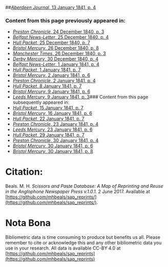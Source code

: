##[*Aberdeen Journal*, 13 January 1841, p. 4](https://mhbeals.github.io/sap_html/Aberdeen-Journal/Aberdeen-Journal-13-January-1841-p-4)

### Content from this page previously appeared in:
+ [*Preston Chronicle*, 24 December 1840, p. 3](https://mhbeals.github.io/sap_html/Preston-Chronicle/Preston-Chronicle-24-December-1840-p-3)
+ [*Belfast News-Letter*, 25 December 1840, p. 4](https://mhbeals.github.io/sap_html/Belfast-News-Letter/Belfast-News-Letter-25-December-1840-p-4)
+ [*Hull Packet*, 25 December 1840, p. 7](https://mhbeals.github.io/sap_html/Hull-Packet/Hull-Packet-25-December-1840-p-7)
+ [*Bristol Mercury*, 26 December 1840, p. 8](https://mhbeals.github.io/sap_html/Bristol-Mercury/Bristol-Mercury-26-December-1840-p-8)
+ [*Manchester Times*, 26 December 1840, p. 3](https://mhbeals.github.io/sap_html/Manchester-Times/Manchester-Times-26-December-1840-p-3)
+ [*Derby Mercury*, 30 December 1840, p. 4](https://mhbeals.github.io/sap_html/Derby-Mercury/Derby-Mercury-30-December-1840-p-4)
+ [*Belfast News-Letter*, 1 January 1841, p. 4](https://mhbeals.github.io/sap_html/Belfast-News-Letter/Belfast-News-Letter-1-January-1841-p-4)
+ [*Hull Packet*, 1 January 1841, p. 7](https://mhbeals.github.io/sap_html/Hull-Packet/Hull-Packet-1-January-1841-p-7)
+ [*Bristol Mercury*, 2 January 1841, p. 6](https://mhbeals.github.io/sap_html/Bristol-Mercury/Bristol-Mercury-2-January-1841-p-6)
+ [*Preston Chronicle*, 2 January 1841, p. 4](https://mhbeals.github.io/sap_html/Preston-Chronicle/Preston-Chronicle-2-January-1841-p-4)
+ [*Hull Packet*, 8 January 1841, p. 7](https://mhbeals.github.io/sap_html/Hull-Packet/Hull-Packet-8-January-1841-p-7)
+ [*Bristol Mercury*, 9 January 1841, p. 6](https://mhbeals.github.io/sap_html/Bristol-Mercury/Bristol-Mercury-9-January-1841-p-6)
+ [*Leeds Mercury*, 9 January 1841, p. 3](https://mhbeals.github.io/sap_html/Leeds-Mercury/Leeds-Mercury-9-January-1841-p-3)### Content from this page subsequently appeared in:
+ [*Hull Packet*, 15 January 1841, p. 7](https://mhbeals.github.io/sap_html/Hull-Packet/Hull-Packet-15-January-1841-p-7)
+ [*Bristol Mercury*, 16 January 1841, p. 6](https://mhbeals.github.io/sap_html/Bristol-Mercury/Bristol-Mercury-16-January-1841-p-6)
+ [*Hull Packet*, 22 January 1841, p. 7](https://mhbeals.github.io/sap_html/Hull-Packet/Hull-Packet-22-January-1841-p-7)
+ [*Preston Chronicle*, 23 January 1841, p. 4](https://mhbeals.github.io/sap_html/Preston-Chronicle/Preston-Chronicle-23-January-1841-p-4)
+ [*Leeds Mercury*, 23 January 1841, p. 6](https://mhbeals.github.io/sap_html/Leeds-Mercury/Leeds-Mercury-23-January-1841-p-6)
+ [*Hull Packet*, 29 January 1841, p. 7](https://mhbeals.github.io/sap_html/Hull-Packet/Hull-Packet-29-January-1841-p-7)
+ [*Preston Chronicle*, 30 January 1841, p. 4](https://mhbeals.github.io/sap_html/Preston-Chronicle/Preston-Chronicle-30-January-1841-p-4)
+ [*Bristol Mercury*, 30 January 1841, p. 6](https://mhbeals.github.io/sap_html/Bristol-Mercury/Bristol-Mercury-30-January-1841-p-6)
+ [*Bristol Mercury*, 30 January 1841, p. 8](https://mhbeals.github.io/sap_html/Bristol-Mercury/Bristol-Mercury-30-January-1841-p-8)
                    
# Citation: 

Beals. M. H. *Scissors and Paste Database: A Map of Reprinting and Reuse in the Anglophone Newspaper Press v.1.0.1.* 2 June 2017. Available at [https://github.com/mhbeals/sap_reprints/](https://github.com/mhbeals/sap_reprints/). 
                    
# Nota Bona

Bibliometric data is time consuming to produce but benefits us all. Please remember to cite or acknowledge this and any other bibliometric data you use in your research. All data is available CC-BY 4.0 at [https://github.com/mhbeals/sap_reprints](https://github.com/mhbeals/sap_reprints)